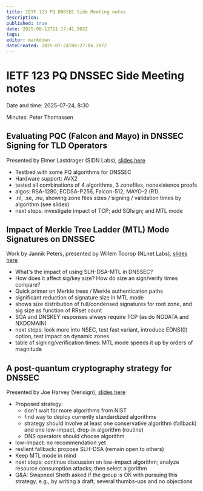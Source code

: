 ```yaml
---
title: IETF 123 PQ DNSSEC Side Meeting notes
description: 
published: true
date: 2025-08-12T11:17:41.902Z
tags: 
editor: markdown
dateCreated: 2025-07-24T08:27:06.307Z
---
```


# IETF 123 PQ DNSSEC Side Meeting notes

Date and time: 2025-07-24, 8:30

Minutes: Peter Thomassen

## Evaluating PQC (Falcon and Mayo) in DNSSEC Signing for TLD Operators
Presented by Elmer Lastdrager (SIDN Labs), [slides here](https://github.com/IQTF/pq-dnssec-materials/raw/refs/heads/main/IETF123/Lastdrager_Evaluating_PQC_Falcon_and_Mayo_in_DNSSEC_Signing_for_TLD_Operators.pdf)

- Testbed with some PQ algorithms for DNSSEC
- Hardware support: AVX2
- tested all combinations of 4 algorithms, 3 zonefiles, nonexistence proofs
- algos: RSA-1280, ECDSA-P256, Falcon-512, MAYO-2 (R1)
- .nl, .se, .nu, showing zone files sizes / signing / validation times by algorithm (see slides)
- next steps: investigate impact of TCP; add SQIsign; and MTL mode

## Impact of Merkle Tree Ladder (MTL) Mode Signatures on DNSSEC
Work by Jannik Peters, presented by Willem Toorop (NLnet Labs), [slides here](https://github.com/IQTF/pq-dnssec-materials/raw/refs/heads/main/IETF123/Peters_Impact_of_Merkle_Tree_Ladder_MTL_Mode_Signatures_on_DNSSEC.pdf)

- What's the impact of using SLH-DSA-MTL in DNSSEC?
- How does it affect sig/key size? How do size an sign/verify times compare?
- Quick primer on Merkle trees / Merkle authentication paths
- significant reduction of signature size in MTL mode
- shows size distribution of full/condensed signatures for root zone, and sig size as function of RRset count
- SOA and DNSKEY responses always require TCP (as do NODATA and NXDOMAIN)
- next steps: look more into NSEC, test fast variant, introduce EDNS(0) option, test impact on dynamic zones
- table of signing/verification times: MTL mode speeds it up by orders of magnitude

## A post-quantum cryptography strategy for DNSSEC
Presented by Joe Harvey (Verisign), [slides here](https://github.com/IQTF/pq-dnssec-materials/raw/refs/heads/main/IETF123/Harvey_A_post-quantum_cryptography_strategy_for_DNSSEC.pdf)

- Proposed strategy:
  * don't wait for more algorithms from NIST
  * find way to deploy currently standardized algorithms
  * strategy should involve at least one conservative algorithm (fallback) and one low-impact, drop-in algorithm (routine)
  * DNS operators should choose algorithm
- low-impact: no recommendation yet
- reslient fallback: propose SLH-DSA (remain open to others)
- Keep MTL mode in mind
- next steps: continue discussion on low-impact algorithm; analyze resource consumption attacks; then select algorithm
- Q&A: Swapneel Sheth asked if the group is OK with pursuing this strategy, e.g., by writing a draft; several thumbs-ups and no objections
